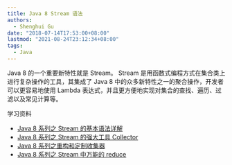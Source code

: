 ```yaml
---
title: Java 8 Stream 语法
authors:
  - Shenghui Gu
date: "2018-07-14T17:53:00+08:00"
lastmod: "2021-08-24T23:12:34+08:00"
tags:
  - Java
---
```


Java 8 的一个重要新特性就是 Stream。
Stream 是用函数式编程方式在集合类上进行复杂操作的工具，其集成了 Java 8 中的众多新特性之一的聚合操作，开发者可以更容易地使用 Lambda 表达式，并且更方便地实现对集合的查找、遍历、过滤以及常见计算等。

<!-- more -->

学习资料

- [Java 8 系列之 Stream 的基本语法详解](https://blog.csdn.net/IO%5FField/article/details/54971761)
- [Java 8 系列之 Stream 的强大工具 Collector](https://blog.csdn.net/IO%5FField/article/details/54971608)
- [Java 8 系列之重构和定制收集器](https://blog.csdn.net/io%5Ffield/article/details/54971555)
- [Java 8 系列之 Stream 中万能的 reduce](https://blog.csdn.net/IO%5FField/article/details/54971679)

